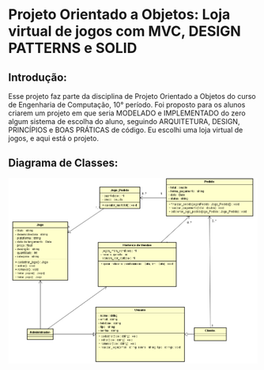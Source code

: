 # Projeto Orientado a Objetos: Loja virtual de jogos com MVC, DESIGN PATTERNS e SOLID

## Introdução:

Esse projeto faz parte da disciplina de Projeto Orientado a Objetos do curso de Engenharia de Computação, 10° período. Foi proposto para os alunos criarem um projeto
em que seria MODELADO e IMPLEMENTADO do zero algum sistema de escolha do aluno, seguindo ARQUITETURA, DESIGN, PRINCÍPIOS e BOAS PRÁTICAS de código. Eu escolhi uma
 loja virtual de jogos, e aqui está o projeto.

## Diagrama de Classes:

![alt text](image.png)
